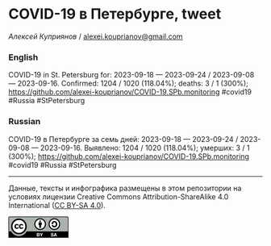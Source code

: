 # COVID-19 в Петербурге, tweet

*Алексей Куприянов* / <alexei.kouprianov@gmail.com>

### English

<!-- COVID-19 in St. Petersburg for: 2023-09-18 --- 2023-09-24 / 2023-09-08 --- 2023-09-16. Сonfirmed: 1204 / 1020 (118.04%); hospitalized:  /   (); deaths: 3 / 1 (300%); https://github.com/alexei-kouprianov/COVID-19.SPb.monitoring #covid19 #Russia #StPetersburg -->

COVID-19 in St. Petersburg for: 2023-09-18 — 2023-09-24 / 2023-09-08 —
2023-09-16. Сonfirmed: 1204 / 1020 (118.04%); deaths: 3 / 1 (300%);
<https://github.com/alexei-kouprianov/COVID-19.SPb.monitoring> \#covid19
\#Russia \#StPetersburg

### Russian

<!-- COVID-19 в Петербурге за семь дней: 2023-09-18 --- 2023-09-24 / 2023-09-08 --- 2023-09-16. Выявлено: 1204 / 1020 (118.04%); госпитализировано:  /   (); умерших: 3 / 1 (300%); https://github.com/alexei-kouprianov/COVID-19.SPb.monitoring #covid19 #Russia #StPetersburg -->

COVID-19 в Петербурге за семь дней: 2023-09-18 — 2023-09-24 / 2023-09-08
— 2023-09-16. Выявлено: 1204 / 1020 (118.04%); умерших: 3 / 1 (300%);
<https://github.com/alexei-kouprianov/COVID-19.SPb.monitoring> \#covid19
\#Russia \#StPetersburg

------------------------------------------------------------------------

Данные, тексты и инфографика размещены в этом репозитории на условиях
лицензии Creative Commons Attribution-ShareAlike 4.0 International ([CC
BY-SA 4.0](https://creativecommons.org/licenses/by-sa/4.0/)).

![](../misc/CC-BY-SA-icon.png "CC-BY-SA")
